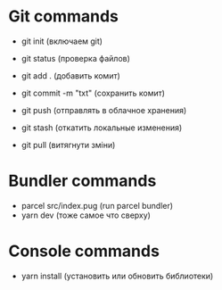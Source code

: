 # Git commands

- git init (включаем git)
- git status (проверка файлов)

- git add . (добавить комит)
- git commit -m "txt" (сохранить комит)
- git push (отправлять в облачное хранения)

- git stash (откатить локальные изменения)

- git pull (витягнути зміни)

# Bundler commands
- parcel src/index.pug (run parcel bundler)
- yarn dev (тоже самое что сверху)

# Console commands
- yarn install (установить или обновить библиотеки)